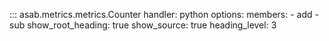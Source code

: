 ::: asab.metrics.metrics.Counter
    handler: python
    options:
      members:
        - add
		- sub
      show_root_heading: true
      show_source: true
	  heading_level: 3
